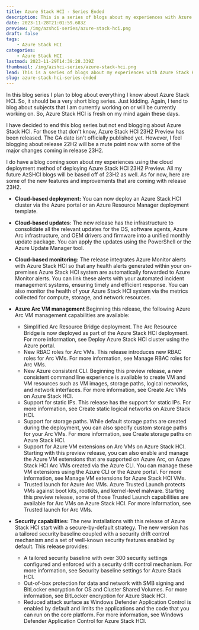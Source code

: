 ```yaml
---
title: Azure Stack HCI - Series Ended
description: This is a series of blogs about my experiences with Azure Stack HCI
date: 2023-11-28T21:01:59.683Z
preview: /img/azshci-series/azure-stack-hci.png
draft: false
tags:
    - Azure Stack HCI
categories:
    - Azure Stack HCI
lastmod: 2023-11-29T14:39:28.339Z
thumbnail: /img/azshci-series/azure-stack-hci.png
lead: This is a series of blogs about my experiences with Azure Stack HCI
slug: azure-stack-hci-series-ended
---
```


In this blog series I plan to blog about everything I know about Azure Stack HCI. So, it should be a very short blog series. Just kidding. Again, I tend to blog about subjects that I am currently working on or will be currently working on. So, Azure Stack HCI is fresh on my mind again these days.

I have decided to end this blog series but not end blogging about Azure Stack HCI. For those that don't know, Azure Stack HCI 23H2 Preview has been released. The GA date isn't officially published yet.  However, I feel blogging about release 22H2 will be a mute point now with some of the major changes coming in release 23H2.

I do have a blog coming soon about my experiences using the cloud deployment method of deploying Azure Stack HCI 23H2 Preview.  All my future AzSHCI blogs will be based off of 23H2 as well. As for now, here are some of the new features and improvements that are coming with release 23H2.

* **Cloud-based deployment:** You can now deploy an Azure Stack HCI cluster via the Azure portal or an Azure Resource Manager deployment template.
* **Cloud-based updates**: The new release has the infrastructure to consolidate all the relevant updates for the OS, software agents, Azure Arc infrastructure, and OEM drivers and firmware into a unified monthly update package. You can apply the updates using the PowerShell or the Azure Update Manager tool.
* **Cloud-based monitoring:** The release integrates Azure Monitor alerts with Azure Stack HCI so that any health alerts generated within your on-premises Azure Stack HCI system are automatically forwarded to Azure Monitor alerts. You can link these alerts with your automated incident management systems, ensuring timely and efficient response. You can also monitor the health of your Azure Stack HCI system via the metrics collected for compute, storage, and network resources.
* **Azure Arc VM management** Beginning this release, the following Azure Arc VM management capabilities are available:

  * Simplified Arc Resource Bridge deployment. The Arc Resource Bridge is now deployed as part of the Azure Stack HCI deployment. For more information, see Deploy Azure Stack HCI cluster using the Azure portal.
  * New RBAC roles for Arc VMs. This release introduces new RBAC roles for Arc VMs. For more information, see Manage RBAC roles for Arc VMs.
  * New Azure consistent CLI. Beginning this preview release, a new consistent command line experience is available to create VM and VM resources such as VM images, storage paths, logical networks, and network interfaces. For more information, see Create Arc VMs on Azure Stack HCI.
  * Support for static IPs. This release has the support for static IPs. For more information, see Create static logical networks on Azure Stack HCI.
  * Support for storage paths. While default storage paths are created during the deployment, you can also specify custom storage paths for your Arc VMs. For more information, see Create storage paths on Azure Stack HCI.
  * Support for Azure VM extensions on Arc VMs on Azure Stack HCI. Starting with this preview release, you can also enable and manage the Azure VM extensions that are supported on Azure Arc, on Azure Stack HCI Arc VMs created via the Azure CLI. You can manage these VM extensions using the Azure CLI or the Azure portal. For more information, see Manage VM extensions for Azure Stack HCI VMs.
  * Trusted launch for Azure Arc VMs. Azure Trusted Launch protects VMs against boot kits, rootkits, and kernel-level malware. Starting this preview release, some of those Trusted Launch capabilities are available for Arc VMs on Azure Stack HCI. For more information, see Trusted launch for Arc VMs.

* **Security capabilities:** The new installations with this release of Azure Stack HCI start with a secure-by-default strategy. The new version has a tailored security baseline coupled with a security drift control mechanism and a set of well-known security features enabled by default. This release provides:

  * A tailored security baseline with over 300 security settings configured and enforced with a security drift control mechanism. For more information, see Security baseline settings for Azure Stack HCI.
  * Out-of-box protection for data and network with SMB signing and BitLocker encryption for OS and Cluster Shared Volumes. For more information, see BitLocker encryption for Azure Stack HCI.
  * Reduced attack surface as Windows Defender Application Control is enabled by default and limits the applications and the code that you can run on the core platform. For more information, see Windows Defender Application Control for Azure Stack HCI.